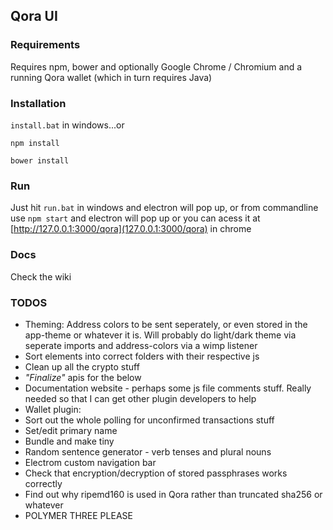 ## Qora UI

### Requirements
Requires npm, bower and optionally Google Chrome / Chromium and a running Qora wallet (which in turn requires Java)

### Installation
`install.bat` in windows...or 

`npm install`

`bower install`
### Run
Just hit `run.bat` in windows and electron will pop up, or from commandline use
`npm start`
and electron will pop up or you can acess it at [http://127.0.0.1:3000/qora](127.0.0.1:3000/qora) in chrome

### Docs
Check the wiki


### TODOS
- Theming: Address colors to be sent seperately, or even stored in the app-theme or whatever it is. Will probably do light/dark theme via seperate imports and address-colors via a wimp listener
- Sort elements into correct folders with their respective js
- Clean up all the crypto stuff
- *"Finalize"* apis for the below
- Documentation website - perhaps some js file comments stuff. Really needed so that I can get other plugin developers to help
- Wallet plugin:
 - Sort out the whole polling for unconfirmed transactions stuff
 - Set/edit primary name
- Bundle and make tiny
- Random sentence generator - verb tenses and plural nouns
- Electrom custom navigation bar
- Check that encryption/decryption of stored passphrases works correctly
- Find out why ripemd160 is used in Qora rather than truncated sha256 or whatever
- POLYMER THREE PLEASE